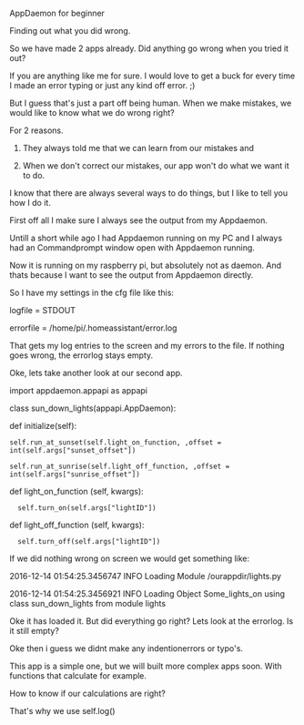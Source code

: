 AppDaemon for beginner

 

Finding out what you did wrong.

 

So we have made 2 apps already. Did anything go wrong when you tried it out?

If you are anything like me for sure. I would love to get a buck for every time I made an error typing or just any kind off error. ;)

But I guess that's just a part off being human. When we make mistakes, we would like to know what we do wrong right?

For 2 reasons.

1) They always told me that we can learn from our mistakes and

2) When we don't correct our mistakes, our app won't do what we want it to do.

 

I know that there are always several ways to do things, but I like to tell you how I do it.

First off all I make sure I always see the output from my Appdaemon.

Untill a short while ago I had Appdaemon running on my PC and I always had an Commandprompt window open with Appdaemon running.

Now it is running on my raspberry pi, but absolutely not as daemon. And thats because I want to see the output from Appdaemon directly.

So I have my settings in the cfg file like this:

 

logfile = STDOUT

errorfile = /home/pi/.homeassistant/error.log

 

That gets my log entries to the screen and my errors to the file. If nothing goes wrong, the errorlog stays empty.

 

Oke, lets take another look at our second app.

 

import appdaemon.appapi as appapi

 

class sun_down_lights(appapi.AppDaemon):

 

  def initialize(self):  

    self.run_at_sunset(self.light_on_function, ,offset = int(self.args["sunset_offset"])

    self.run_at_sunrise(self.light_off_function, ,offset = int(self.args["sunrise_offset"])

 

  def light_on_function (self, kwargs):

      self.turn_on(self.args["lightID"])

 

  def light_off_function (self, kwargs):

      self.turn_off(self.args["lightID"])

 

If we did nothing wrong on screen we would get something like:

 

2016-12-14 01:54:25.3456747 INFO Loading Module /ourappdir/lights.py

2016-12-14 01:54:25.3456921 INFO Loading Object Some_lights_on using class sun_down_lights from module lights

 

Oke it has loaded it. But did everything go right? Lets look at the errorlog. Is it still empty?

Oke then i guess we didnt make any indentionerrors or typo's.

This app is a simple one, but we will built more complex apps soon. With functions that calculate for example.

How to know if our calculations are right?

 

That's why we use self.log()  

 
